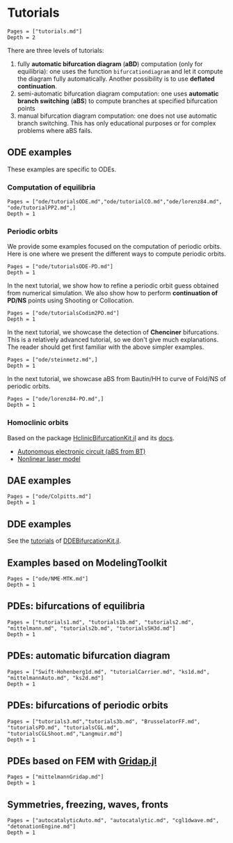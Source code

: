 # Tutorials

```@contents
Pages = ["tutorials.md"]
Depth = 2
```

There are three levels of tutorials:

1. fully **automatic bifurcation diagram** (**aBD**) computation (only for equilibria): one uses the function `bifurcationdiagram` and let it compute the diagram fully automatically. Another possibility is to use **deflated continuation**.
2. semi-automatic bifurcation diagram computation: one uses **automatic branch switching** (**aBS**) to compute branches at specified bifurcation points
3. manual bifurcation diagram computation: one does not use automatic branch switching. This has only educational purposes or for complex problems where aBS fails.

## ODE examples

These examples are specific to ODEs. 

### Computation of equilibria

```@contents
Pages = ["ode/tutorialsODE.md","ode/tutorialCO.md","ode/lorenz84.md", "ode/tutorialPP2.md",]
Depth = 1
```

### Periodic orbits
We provide some examples focused on the computation of periodic orbits.
Here is one where we present the different ways to compute periodic orbits. 
```@contents
Pages = ["ode/tutorialsODE-PD.md"]
Depth = 1
```

In the next tutorial, we show how to refine a periodic orbit guess obtained from numerical simulation. We also show how to perform **continuation of PD/NS** points using Shooting or Collocation. 

```@contents
Pages = ["ode/tutorialsCodim2PO.md"]
Depth = 1
```

In the next tutorial, we showcase the detection of **Chenciner** bifurcations. This is a relatively advanced tutorial, so we don't give much explanations. The reader should get first familiar with the above simpler examples.

```@contents
Pages = ["ode/steinmetz.md",]
Depth = 1
```

In the next tutorial, we showcase aBS from Bautin/HH to curve of Fold/NS of periodic orbits.

```@contents
Pages = ["ode/lorenz84-PO.md",]
Depth = 1
```

### Homoclinic orbits

Based on the package [HclinicBifurcationKit.jl](https://github.com/bifurcationkit/HclinicBifurcationKit.jl) and its [docs](https://bifurcationkit.github.io/HclinicBifurcationKit.jl/dev/).

- [Autonomous electronic circuit (aBS from BT)](https://bifurcationkit.github.io/HclinicBifurcationKit.jl/dev/tutorials/ode/tutorialsFreire/#Autonomous-electronic-circuit-(aBS-from-BT))
- [Nonlinear laser model](https://bifurcationkit.github.io/HclinicBifurcationKit.jl/dev/tutorials/ode/OPL/#Nonlinear-laser-model)

## DAE examples

```@contents
Pages = ["ode/Colpitts.md"]
Depth = 1
```

## DDE examples

See the [tutorials](https://bifurcationkit.github.io/DDEBifurcationKit.jl/dev/tutorials/tutorials/) of [DDEBifurcationKit.jl](https://github.com/bifurcationkit/DDEBifurcationKit.jl).

## Examples based on ModelingToolkit

```@contents
Pages = ["ode/NME-MTK.md"]
Depth = 1
```

## PDEs: bifurcations of equilibria
```@contents
Pages = ["tutorials1.md", "tutorials1b.md", "tutorials2.md", "mittelmann.md", "tutorials2b.md", "tutorialsSH3d.md"]
Depth = 1
```

## PDEs: automatic bifurcation diagram
```@contents
Pages = ["Swift-Hohenberg1d.md", "tutorialCarrier.md", "ks1d.md", "mittelmannAuto.md", "ks2d.md"]
Depth = 1
```

## PDEs: bifurcations of periodic orbits
```@contents
Pages = ["tutorials3.md","tutorials3b.md", "BrusselatorFF.md", "tutorialsPD.md", "tutorialsCGL.md", "tutorialsCGLShoot.md","Langmuir.md"]
Depth = 1
```

## PDEs based on FEM with [Gridap.jl](https://github.com/gridap/Gridap.jl)
```@contents
Pages = ["mittelmannGridap.md"]
Depth = 1
```

## Symmetries, freezing, waves, fronts

```@contents
Pages = ["autocatalyticAuto.md", "autocatalytic.md", "cgl1dwave.md", "detonationEngine.md"]
Depth = 1
```

